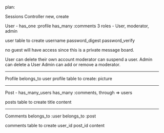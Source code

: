 plan:

Sessions Controller
new, create


User -
has_one :profile
has_many :comments
3 roles - User, moderator, admin



user table to create
username
password_digest
password_verify

no guest will have access since this is a private message board.

User can delete their own account
moderator can suspend a user.
Admin can delete a User
Admin can add or remove a moderator.

*********************************************
Profile
belongs_to user
profile table to create:
picture
*********************************************
Post -
has_many_users
has_many :comments, through => users

posts table to create
title
content

**********************************************
Comments
belongs_to :user
belongs_to :post

comments table to create
user_id
post_id
content
